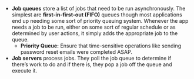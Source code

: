 
- **Job queues** store a list of jobs that need to be run asynchronously. The simplest are **first-in-first-out (FIFO)** queues though most applications end up needing some sort of priority queuing system. Whenever the app needs a job to be run, either on some sort of regular schedule or as determined by user actions, it simply adds the appropriate job to the queue.
	- **Priority Queue:** Ensure that time-sensitive operations like sending password reset emails were completed ASAP.
- **Job servers** process jobs. They poll the job queue to determine if there’s work to do and if there is, they pop a job off the queue and execute it.